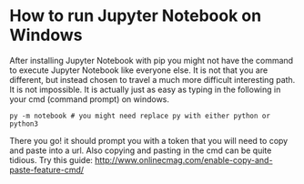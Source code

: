 # How to run Jupyter Notebook on Windows
After installing Jupyter Notebook with pip you might not have the command to execute Jupyter Notebook like everyone else. It is not that you are different, but instead chosen to travel a much more difficult interesting path. It is not impossible. It is actually just as easy as typing in the following in your cmd (command prompt) on windows.

```shell
py -m notebook # you might need replace py with either python or python3
```

There you go! it should prompt you with a token that you will need to copy and paste into a url. Also copying and pasting in the cmd can be quite tidious. Try this guide: http://www.onlinecmag.com/enable-copy-and-paste-feature-cmd/ 
